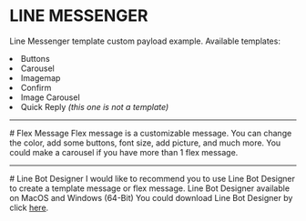 # LINE MESSENGER
Line Messenger template custom payload example. Available templates:
<li>Buttons</li>
<li>Carousel</li>
<li>Imagemap</li>
<li>Confirm</li>
<li>Image Carousel</li>
<li>Quick Reply <i>(this one is not a template)</i></li>
<hr>
# Flex Message
Flex message is a customizable message. You can change the color, add some buttons, font size, add picture, and much more. You could make a carousel if you have more than 1 flex message.
<hr>
# Line Bot Designer
I would like to recommend you to use Line Bot Designer to create a template message or flex message. Line Bot Designer available on MacOS and Windows (64-Bit)
You could download Line Bot Designer by click <a href="https://developers.line.biz/en/services/bot-designer/">here</a>.
